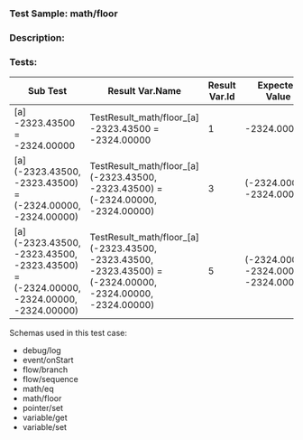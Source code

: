 ### **Test Sample:** math/floor
### **Description:** 

### Tests:
| Sub Test | Result Var.Name | Result Var.Id | Expected Value
| ----------- | ----------- | ----------- |----------- |
| [a] -2323.43500 = -2324.00000 | TestResult_math/floor_[a] -2323.43500 = -2324.00000 | 1 | -2324.00000
| [a] (-2323.43500, -2323.43500) = (-2324.00000, -2324.00000) | TestResult_math/floor_[a] (-2323.43500, -2323.43500) = (-2324.00000, -2324.00000) | 3 | (-2324.00000, -2324.00000)
| [a] (-2323.43500, -2323.43500, -2323.43500) = (-2324.00000, -2324.00000, -2324.00000) | TestResult_math/floor_[a] (-2323.43500, -2323.43500, -2323.43500) = (-2324.00000, -2324.00000, -2324.00000) | 5 | (-2324.00000, -2324.00000, -2324.00000)

Schemas used in this test case:
- debug/log
- event/onStart
- flow/branch
- flow/sequence
- math/eq
- math/floor
- pointer/set
- variable/get
- variable/set
